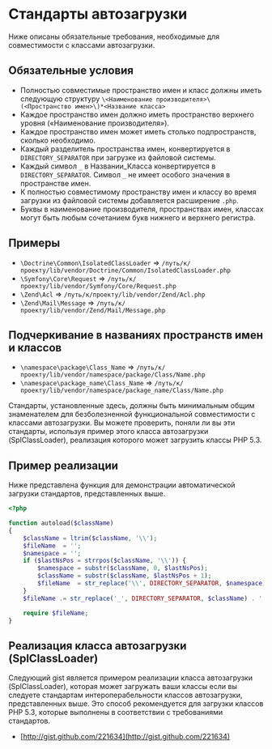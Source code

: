 Стандарты автозагрузки
======================

Ниже описаны обязательные требования, необходимые для совместимости
с классами автозагрузки.

Обязательные условия
---------

* Полностью совместимые пространство имен и класс должны иметь следующую
  структуру `\<Наименование производителя>\(<Пространство имен>\)*<Название класса>`
* Каждое пространство имен должно иметь пространство верхнего уровня
  («Наименование производителя»).
* Каждое пространство имен может иметь столько подпространств, сколько необходимо.
* Каждый разделитель пространства имен, конвертируется в `DIRECTORY_SEPARATOR` при
  загрузке из файловой системы.
* Каждый символ `_` в Названии\_Класса конвертируется в `DIRECTORY_SEPARATOR`.
  Символ `_` не имеет особого значения в пространстве имен.
* К полностью совместимому пространству имен и классу во время загрузки из файловой
  системы добавляется расширение `.php`.
* Буквы в наименование производителя, пространствах имен, классах могут быть любым
  сочетанием букв нижнего и верхнего регистра.

Примеры
-------

* `\Doctrine\Common\IsolatedClassLoader` => `/путь/к/проекту/lib/vendor/Doctrine/Common/IsolatedClassLoader.php`
* `\Symfony\Core\Request` => `/путь/к/проекту/lib/vendor/Symfony/Core/Request.php`
* `\Zend\Acl` => `/путь/к/проекту/lib/vendor/Zend/Acl.php`
* `\Zend\Mail\Message` => `/путь/к/проекту/lib/vendor/Zend/Mail/Message.php`

Подчеркивание в названиях пространств имен и классов
----------------------------------------------------

* `\namespace\package\Class_Name` => `/путь/к/проекту/lib/vendor/namespace/package/Class/Name.php`
* `\namespace\package_name\Class_Name` => `/путь/к/проекту/lib/vendor/namespace/package_name/Class/Name.php`

Стандарты, установленные здесь, должны быть минимальным общим знаменателем для
безболезненной функциональной совместимости с классами автозагрузки. Вы можете
проверить, поняли ли вы эти стандарты, используя пример этого класса автозагрузки
(SplClassLoader), реализация которого может загрузить классы PHP 5.3.

Пример реализации
-----------------

Ниже представлена функция для демонстрации автоматической загрузки стандартов,
представленных выше.

```php
<?php

function autoload($className)
{
    $className = ltrim($className, '\\');
    $fileName  = '';
    $namespace = '';
    if ($lastNsPos = strrpos($className, '\\')) {
        $namespace = substr($className, 0, $lastNsPos);
        $className = substr($className, $lastNsPos + 1);
        $fileName  = str_replace('\\', DIRECTORY_SEPARATOR, $namespace) . DIRECTORY_SEPARATOR;
    }
    $fileName .= str_replace('_', DIRECTORY_SEPARATOR, $className) . '.php';

    require $fileName;
}
```

Реализация класса автозагрузки (SplClassLoader)
-----------------------------------------------

Следующий gist является примером реализации класса автозагрузки (SplClassLoader),
которая может загружать ваши классы если вы следуете стандартам интероперабельности
классов автозагрузки, представленных выше. Это способ рекомендуется для загрузки
классов PHP 5.3, которые выполнены в соответствии с требованиями стандартов.

* [http://gist.github.com/221634](http://gist.github.com/221634)

